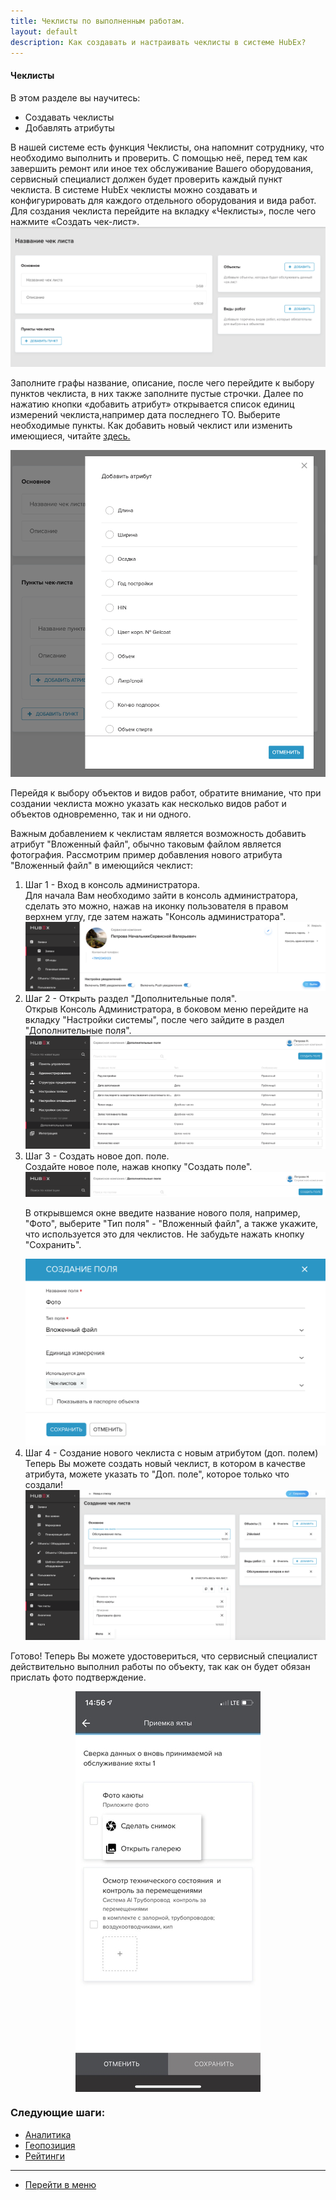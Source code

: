 ```yaml
---
title: Чеклисты по выполненным работам.
layout: default
description: Как создавать и настраивать чеклисты в системе HubEx?
---
```


<!-- Yandex.Metrika counter -->
<script type="text/javascript" >
   (function(m,e,t,r,i,k,a){m[i]=m[i]||function(){(m[i].a=m[i].a||[]).push(arguments)};
   m[i].l=1*new Date();k=e.createElement(t),a=e.getElementsByTagName(t)[0],k.async=1,k.src=r,a.parentNode.insertBefore(k,a)})
   (window, document, "script", "https://mc.yandex.ru/metrika/tag.js", "ym");
   ym('{{ site.yandex_metric }}', "init", {
        id:'{{ site.yandex_metric }}',
        clickmap:true,
        trackLinks:true,
        accurateTrackBounce:true,
        webvisor:true
   });
</script>
<noscript><div><img src="https://mc.yandex.ru/watch/'{{ site.yandex_metric }}'" style="position:absolute; left:-9999px;" alt="" /></div></noscript>
<!-- /Yandex.Metrika counter -->

#### Чеклисты
В этом разделе вы научитесь:
- Создавать чеклисты
- Добавлять атрибуты

В нашей системе есть функция Чеклисты, она напомнит сотруднику, что необходимо выполнить и проверить. С помощью неё, перед тем как завершить ремонт или иное тех обслуживание Вашего оборудования, сервисный специалист должен будет проверить каждый пункт чеклиста. В системе HubEx чеклисты можно создавать и конфигурировать для каждого отдельного оборудования и вида работ.
 Для создания чеклиста перейдите на вкладку «Чеклисты», после чего нажмите «Создать чек-лист».
![check1.png](/attachments/images/FAQ/USER/Checklists/check1.png)

<p> Заполните графы название, описание, после чего перейдите к выбору пунктов чеклиста, в них также заполните пустые строчки. Далее по нажатию кнопки «добавить атрибут» открывается список единиц измерений чеклиста,например дата последнего ТО. Выберите необходимые пункты.
Как добавить новый чеклист или изменить имеющиеся, читайте <a href="https://wiki.hubex.ru/docs/FAQ/RU/admin/TicketAttribute.html"> здесь.</a></p>


![check2.png](/attachments/images/FAQ/USER/Checklists/check2.png)

Перейдя к выбору объектов и видов работ, обратите внимание, что при создании чеклиста можно указать как несколько видов работ и объектов одновременно, так и ни одного.

Важным добавлением к чеклистам является возможность добавить атрибут "Вложенный файл", обычно таковым файлом является фотография.
Рассмотрим пример добавления нового атрибута "Вложенный файл" в имеющийся чеклист:

<ol type="1">
<li>Шаг 1 - Вход в консоль администратора.</li>
Для начала Вам необходимо зайти в консоль администратора, сделать это можно, нажав на иконку пользователя в правом верхнем углу, где затем нажать "Консоль администратора".

<img src="/attachments/images/FAQ/USER/Checklists/check4.png"/>

<li>Шаг 2 - Открыть раздел "Дополнительные поля".</li>
Открыв Консоль Администратора, в боковом меню перейдите на вкладку "Настройки системы", после чего зайдите в раздел "Дополнительные поля".

<img src="/attachments/images/FAQ/USER/Checklists/check5.png"/>

<li>Шаг 3 - Создать новое доп. поле.</li>
Создайте новое поле, нажав кнопку "Создать поле".

<img src="/attachments/images/FAQ/USER/Checklists/check6.png"/>

<P>В открывшемся окне введите название нового поля, например, "Фото", выберите "Тип поля" - "Вложенный файл", а также укажите, что используется это для чеклистов. Не забудьте нажать кнопку "Сохранить".</p>

<img src="/attachments/images/FAQ/USER/Checklists/check7.png"/>

<li>Шаг 4 - Создание нового чеклиста с новым атрибутом (доп. полем)</li>
Теперь Вы можете создать новый чеклист, в котором в качестве атрибута, можете указать то "Доп. поле", которое только что создали!

<img src="/attachments/images/FAQ/USER/Checklists/check8.png"/>
</ol>

Готово! Теперь Вы можете удостовериться, что сервисный специалист действительно выполнил работы по объекту, так как он будет обязан прислать фото подтверждение.
<div>
  <img  style="margin: 0 auto; display: block; max-width: 100%;" src="/attachments/images/FAQ/USER/Checklists/check3.jpg" />
</div>



### Следующие шаги:
- [Аналитика](./Analytics.md)
- [Геопозиция](./GeoPosition.md)
- [Рейтинги](./Ratings.md)


___
- [Перейти в меню](http://wiki.hubex.ru)
